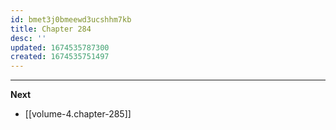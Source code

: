 ```yaml
---
id: bmet3j0bmeewd3ucshhm7kb
title: Chapter 284
desc: ''
updated: 1674535787300
created: 1674535751497
---
```




____

**Next**
* [[volume-4.chapter-285]]